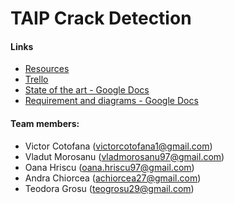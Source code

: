 # TAIP Crack Detection

#### Links
* [Resources](https://docs.google.com/document/d/1RdxHdO3W9_LiParefRV92ShoYOK_NTRCiEMpISRs4BY)
* [Trello](https://trello.com/b/3FpD3QBY/taip-crack-detection)
* [State of the art - Google Docs](https://docs.google.com/document/d/1j-sQe7kjPcNkF--sT_CmAcPh65JCy3ufxmlT2TtHXPc/edit?usp=sharing)
* [Requirement and diagrams - Google Docs](https://docs.google.com/document/d/1n7BFEPkX5Eyov4AksY40K4vjHHW-k0Bc9rEeD_hJ92c/edit?usp=sharing)

#### Team members:
* Victor Cotofana (victorcotofana1@gmail.com)
* Vladut Morosanu (vladmorosanu97@gmail.com)
* Oana Hriscu (oana.hriscu97@gmail.com)
* Andra Chiorcea (achiorcea27@gmail.com)
* Teodora Grosu (teogrosu29@gmail.com)
